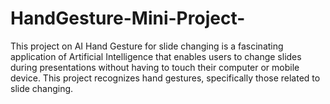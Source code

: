 # HandGesture-Mini-Project-
This project on AI Hand Gesture for slide changing is a fascinating application of Artificial Intelligence that enables users to change slides during presentations without having to touch their computer or mobile device. This project recognizes hand gestures, specifically those related to slide changing.
